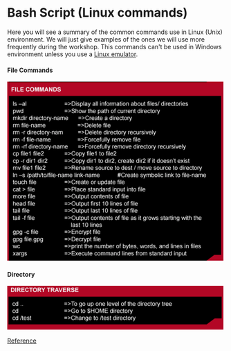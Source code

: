 # Bash Script (Linux commands)

Here you will see a summary of the common commands use in Linux (Unix) environment. We will just give examples of the ones we will use more frequently during the workshop. This commands can't be used in Windows environment unless you use a [Linux emulator](https://www.google.co.uk/url?sa=t&rct=j&q=&esrc=s&source=web&cd=2&cad=rja&uact=8&ved=0ahUKEwi5tb-ijtPPAhWD7hoKHdyTA-IQFggmMAE&url=https%3A%2F%2Fwww.cygwin.com%2F&usg=AFQjCNHet6tpyafCXeYZCDWdFVdg2_A4IQ&sig2=jK-xBiPuohBaZkfcHhnHUw).

#### File Commands

<img src="File_commands.png" alt="File commands" style="width: 500px;"/>


#### Directory

<img src="Directory_access.png" alt="Directory Access" style="width: 500px;"/>




[Reference](https://drive.google.com/drive/u/0/folders/0B_LZEs2baSXxb0FwcXRLeGRrV2c)
